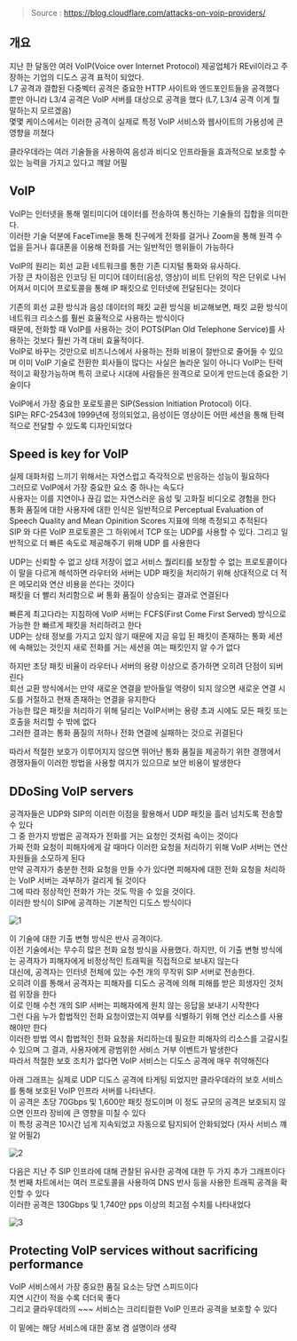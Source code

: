 
> Source : https://blog.cloudflare.com/attacks-on-voip-providers/

## 개요

지난 한 달동안 여러 VoIP(Voice over Internet Protocol) 제공업체가 REvil이라고 주장하는 기업의 디도스 공격 표적이 되었다.  
L7 공격과 결합된 다중벡터 공격은 중요한 HTTP 사이트와 엔드포인트들을 공격했다  
뿐만 아니라 L3/4 공격은 VoIP 서버를 대상으로 공격을 했다 (L7, L3/4 공격 이게 뭘 말하는지 모르겠음)  
몇몇 케이스에서는 이러한 공격이 실제로 특정 VoIP 서비스와 웹사이트의 가용성에 큰 영향을 끼쳤다  

클라우데라는 여러 기술들을 사용하여 음성과 비디오 인프라들을 효과적으로 보호할 수 있는 능력을 가지고 있다고 꺠알 어필  

## VoIP

VoIP는 인터넷을 통해 멀티미디어 데이터를 전송하여 통신하는 기술들의 집합을 의미한다.  
이러한 기술 덕분에 FaceTime을 통해 친구에게 전화를 걸거나 Zoom을 통해 원격 수업을 듣거나 휴대폰을 이용해 전화를 거는 일반적인 행위들이 가능하다  

VoIP의 원리는 회선 교환 네트워크를 통한 기존 디지털 통화와 유사하다.  
가장 큰 차이점은 인코딩 된 미디어 데이터(음성, 영상)이 비트 단위의 작은 단위로 나뉘어져서 미디어 프로토콜을 통해 IP 패킷으로 인터넷에 전달된다는 것이다  


기존의 회선 교환 방식과 음성 데이터의 패킷 교환 방식을 비교해보면, 패킷 교환 방식이 네트워크 리소스를 훨씬 효율적으로 사용하는 방식이다  
때문에, 전화할 때 VoIP를 사용하는 것이 POTS(Plan Old Telephone Service)를 사용하는 것보다 훨씬 가격 대비 효율적이다.  
VoIP로 바꾸는 것만으로 비즈니스에서 사용하는 전화 비용이 절반으로 줄어들 수 있으며 이미 VoIP 기술로 전환한 회사들이 많다는 사실은 놀라운 일이 아니다
VoIP는 탄력적이고 확장가능하며 특히 코로나 시대에 사람들은 원격으로 모이게 만드는데 중요한 기술이다  

VoIP에서 가장 중요한 포로토콜은 SIP(Session Initiation Protocol) 이다.  
SIP는 RFC-2543에 1999년에 정의되었고, 음성이든 영상이든 어떤 세션을 통해 탄력적으로 전달할 수 있도록 디자인되었다  

## Speed is key for VoIP

실제 대화처럼 느끼기 위해서는 자연스럽고 즉각적으로 반응하는 성능이 필요하다  
그러므로 VoIP에서 가장 중요한 요소 중 하나는 속도다  
사용자는 이를 지연이나 끊김 없는 자연스러운 음성 및 고화질 비디오로 경험을 한다  
통화 품질에 대한 사용자에 대한 인식은 일반적으로 Perceptual Evaluation of Speech Quality and Mean Opinition Scores 지표에 의해 측정되고 추적된다  
SIP 와 다른 VoIP 프로토콜은 그 하위에서 TCP 또는 UDP를 사용할 수 있다. 그리고 일반적으로 더 빠른 속도로 제공해주기 위해 UDP 를 사용한다  

UDP는 신뢰할 수 없고 상태 저장이 없고 서비스 퀄리티를 보장할 수 없는 프로토콜이다  
이 말을 다르게 해석하면 라우터와 서버는 UDP 패킷을 처리하기 위해 상대적으로 더 적은 메모리와 연산 비용을 쓴다는 것이다  
패킷을 더 빨리 처리함으로 써 통화 품질이 상승되는 결과로 연결된다  

빠른게 최고다라는 지침하에 VoIP 서버는 FCFS(First Come First Served) 방식으로 가능한 한 빠르게 패킷을 처리하려고 한다  
UDP는 상태 정보를 가지고 있지 않기 때문에 지금 유입 된 패킷이 존재하는 통화 세션에 속해있는 것인지 새로 전화를 거는 세션을 여는 패킷인지 알 수가 없다  

하지만 초당 패킷 비율이 라우터나 서버의 용량 이상으로 증가하면 오히려 단점이 되버린다  
회선 교환 방식에서는 만약 새로운 연결을 받아들일 역량이 되지 않으면 새로운 연결 시도를 거절하고 현재 존재하는 연결을 유지한다  
가능한 많은 패킷을 처리하기 위해 달리는 VoIP서버는 용량 초과 시에도 모든 패킷 또는 호출을 처리할 수 밖에 없다  
그러한 결과는 통화 품질의 저하나 전화 연결에 실패하는 것으로 귀결된다  

따라서 적절한 보호가 이루어지지 않으면 뛰어난 통화 품질을 제공하기 위한 경쟁에서 경쟁자들이 이러한 방법을 사용할 여지가 있으므로 보안 비용이 발생한다 

## DDoSing VoIP servers

공격자들은 UDP와 SIP의 이러한 이점을 활용해서 UDP 패킷을 흘러 넘치도록 전송할 수 있다  
그 중 한가지 방법은 공격자가 전화를 거는 요청인 것처럼 속이는 것이다  
가짜 전화 요청이 피해자에게 갈 때마다 이러한 요청을 처리하기 위해 VoIP 서버는 연산 자원들을 소모하게 된다  
만약 공격자가 충분한 전화 요청을 만들 수가 있다면 피해자에 대한 전화 요청을 처리하는 VoIP 서버는 과부하가 걸리게 될 것이다  
그에 따라 정상적인 전화가 가는 것도 막을 수 있을 것이다.  
이러한 방식이 SIP에 공격하는 기본적인 디도스 방식이다  

![1](https://blog.cloudflare.com/content/images/2021/10/image-3-1.png)

이 기술에 대한 기출 변형 방식은 반사 공격이다.  
이전 기술에서는 무수히 많은 전화 요청 방식을 사용했다. 하지만, 이 기출 변형 방식에는 공격자가 피해자에게 비정상적인 트래픽을 직접적으로 보내지 않는다  
대신에, 공격자는 인터넷 전체에 있는 수천 개의 무작위 SIP 서버로 전송한다.  
오히려 이를 통해서 공격자는 피해자를 디도스 공격에 의해 피해를 받은 희생자인 것처럼 위장을 한다  
이로 인해 수천 개의 SIP 서버는 피해자에게 원치 않는 응답을 보내기 시작한다  
그런 다음 누가 합법적인 전화 요청이였는지 여부를 식별하기 위해 연산 리소스를 사용해야만 한다  
이러한 방법 역시 합법적인 전화 요청을 처리하는데 필요한 피해자의 리소스를 고갈시킬 수 있으며 그 결과, 사용자에게 광범위한 서비스 거부 이벤트가 발생한다  
따라서 적절한 보호 조치가 없다면 VoIP 서비스는 디도스 공격에 매우 취약해진다  

아래 그래프는 실제로 UDP 디도스 공격에 타게팅 되었지만 클라우데라의 보호 서비스를 통해 보호된 VoIP 인프라 서버를 나타낸다.  
이 공격은 초당 70Gbps 및 1,600만 패킷 정도이며 이 정도 규모의 공격은 보호되지 않으면 인프라 장비에 큰 영향을 미칠 수 있다  
이 특정 공격은 10시간 넘게 지속되었고 자동으로 탐지되어 안화되었다 (자사 서비스 꺠알 어필2)  

![2](https://blog.cloudflare.com/content/images/2021/10/1.png)

다음은 지난 주 SIP 인프라에 대해 관찰된 유사한 공격에 대한 두 가지 추가 그래프이다  
첫 번째 차트에서는 여러 프로토콜을 사용하여 DNS 반사 등을 사용한 트래픽 공격을 확인할 수 있다  
이러한 공격은 130Gbps 및 1,740만 pps 이상의 최고점 수치를 나타내었다  

![3](https://blog.cloudflare.com/content/images/2021/10/2.png)

## Protecting VoIP services without sacrificing performance

VoIP 서비스에서 가장 중요한 품질 요소는 당연 스피드이다  
지연 시간이 적을 수록 더더욱 좋다  
그리고 클라우데라의 ~~~ 서비스는 크리티컬한 VoIP 인프라 공격을 보호할 수 있다  

이 밑에는 해당 서비스에 대한 홍보 겸 설명이라 생략